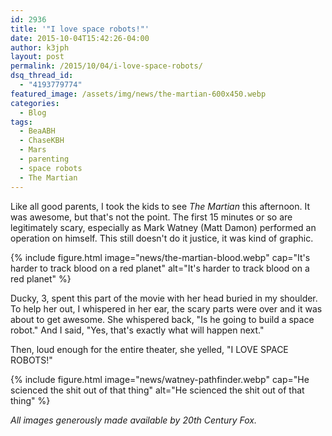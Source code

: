 ```yaml
---
id: 2936
title: '"I love space robots!"'
date: 2015-10-04T15:42:26-04:00
author: k3jph
layout: post
permalink: /2015/10/04/i-love-space-robots/
dsq_thread_id:
  - "4193779774"
featured_image: /assets/img/news/the-martian-600x450.webp
categories:
  - Blog
tags:
  - BeaABH
  - ChaseKBH
  - Mars
  - parenting
  - space robots
  - The Martian
---
```

Like all good parents, I took the kids to see _The Martian_ this afternoon.  It was awesome, but that's not the point.  The first 15 minutes or so are legitimately scary, especially as Mark Watney (Matt Damon) performed an operation on himself.  This still doesn't do it justice, it was kind of graphic.

{% include figure.html image="news/the-martian-blood.webp" cap="It's harder to track blood on a red planet" alt="It's harder to track blood on a red planet" %}

Ducky, 3, spent this part of the movie with her head buried in my shoulder.  To help her out, I whispered in her ear, the scary parts were over and it was about to get awesome.  She whispered back, "Is he going to build a space robot."  And I said, "Yes, that's exactly what will happen next."

Then, loud enough for the entire theater, she yelled, "I LOVE SPACE ROBOTS!"

{% include figure.html image="news/watney-pathfinder.webp" cap="He scienced the shit out of that thing" alt="He scienced the shit out of that thing" %}

_All images generously made available by 20th Century Fox._
